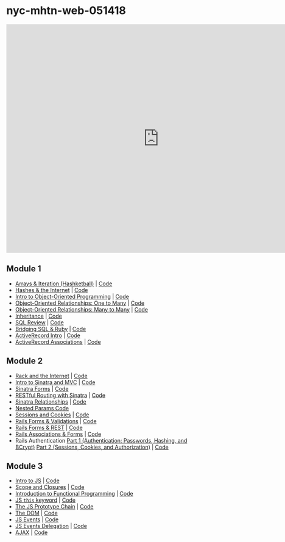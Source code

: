 # nyc-mhtn-web-051418

<iframe src="https://calendar.google.com/calendar/embed?mode=WEEK&amp;height=600&amp;wkst=1&amp;bgcolor=%23FFFFFF&amp;src=flatironschool.com_e3622kp34vqt5navbd4miceago%40group.calendar.google.com&amp;color=%23B1440E&amp;ctz=America%2FNew_York" style="border-width:0" width="800" height="600" frameborder="0" scrolling="no"></iframe>

## Module 1
* [Arrays & Iteration (Hashketball)](https://www.youtube.com/watch?v=WzYLcmShd3E) | [Code](https://github.com/learn-co-students/nyc-mhtn-web-051418/tree/master/01-hashketball-review)
* [Hashes & the Internet](https://youtu.be/iaH4HkYHfW0) | [Code](https://github.com/learn-co-students/nyc-mhtn-web-051418/tree/master/02-hashes-and-the-internet)
* [Intro to Object-Oriented Programming](https://youtu.be/yx98vBrt7ps) | [Code](https://github.com/learn-co-students/nyc-mhtn-web-051418/tree/master/03-intro-oo)
* [Object-Oriented Relationships: One to Many](https://youtu.be/DgCYkmGQsrM) | [Code](https://github.com/learn-co-students/nyc-mhtn-web-051418/tree/master/04-one-to-many)
* [Object-Oriented Relationships: Many to Many](https://www.youtube.com/watch?v=mgjTje676Tg) | [Code](https://github.com/learn-co-students/nyc-mhtn-web-051418/tree/master/05-many-to-many)
* [Inheritance](https://youtu.be/FimLBneYXYE) | [Code](https://github.com/learn-co-students/nyc-mhtn-web-051418/blob/master/06-oo-inheritance/animal.rb)
* [SQL Review](https://www.youtube.com/watch?v=GlPEg1CPcfI) | [Code](https://github.com/learn-co-students/nyc-mhtn-web-051418/tree/master/07-intro-sql)
* [Bridging SQL & Ruby](https://www.youtube.com/watch?v=BAFZw_mlp0Y) | [Code](https://github.com/learn-co-students/nyc-mhtn-web-051418/tree/master/08-bridging-ruby-and-sql)
* [ActiveRecord Intro](https://www.youtube.com/watch?v=RJksSVCPct8) | [Code](https://github.com/learn-co-students/nyc-mhtn-web-051418/tree/master/09-active-record-intro)
* [ActiveRecord Associations](https://www.youtube.com/watch?v=q2f5qizt-V8) | [Code](https://github.com/learn-co-students/nyc-mhtn-web-051418/tree/master/10-active-record-associations)

## Module 2
* [Rack and the Internet]() | [Code]()
* [Intro to Sinatra and MVC]() | [Code]()
* [Sinatra Forms](https://www.youtube.com/watch?v=ZPevAo6XWTg) | [Code]()
* [RESTful Routing with Sinatra]() | [Code]()
* [Sinatra Relationships](https://www.youtube.com/watch?v=MpdCRExFkxg&feature=youtu.be) | [Code]()
* [Nested Params Code]()
* [Sessions and Cookies](https://youtu.be/CHqLhGAN6b4) | [Code]()
* [Rails Forms & Validations](https://youtu.be/i2DCcvf969o) | [Code](https://github.com/learn-co-students/nyc-mhtn-web-051418/tree/master/14-platypus-tracker)
* [Rails Forms & REST](https://garbage-collectors-rest-test.herokuapp.com/) | [Code](https://github.com/learn-co-students/nyc-mhtn-web-051418/tree/master/15-rest-test)
* [Rails Associations & Forms](https://youtu.be/eqMrUWRpWrU) | [Code](https://github.com/learn-co-students/nyc-mhtn-web-051418/tree/master/16-spotify)
* Rails Authentication [Part 1 (Authentication: Passwords, Hashing, and BCrypt)](https://www.youtube.com/watch?v=uiYQHrAoP3U) [Part 2 (Sessions, Cookies, and Authorization)](https://www.youtube.com/watch?v=0YCdNBeMdrA&feature=youtu.be) | [Code](https://github.com/learn-co-students/nyc-mhtn-web-051418/tree/master/17-auth)

## Module 3
* [Intro to JS](https://www.youtube.com/watch?v=dhQo5MQ7608&feature=youtu.be) | [Code](https://github.com/learn-co-students/nyc-mhtn-web-051418/tree/master/21-introduction-to-js)
* [Scope and Closures](https://www.youtube.com/watch?v=RgbsuqG6i-4&feature=youtu.be) | [Code](https://github.com/learn-co-students/nyc-mhtn-web-051418/tree/master/22-scope-and-closures)
* [Introduction to Functional Programming](https://www.youtube.com/watch?v=8Uaxl--09as&feature=youtu.be) | [Code](https://github.com/learn-co-students/nyc-mhtn-web-051418/tree/master/23-functional-programming)
* [JS `this` keyword](https://www.youtube.com/watch?v=J6dXklI1x5I&feature=youtu.be) | [Code](https://github.com/learn-co-students/nyc-mhtn-web-051418/tree/master/24-this-keyword)
* [The JS Prototype Chain](https://www.youtube.com/watch?v=TTnHAR0Q9Tw&feature=youtu.be) | [Code](https://github.com/learn-co-students/nyc-mhtn-web-051418/tree/master/25-prototype-chain-and-oo-js)
* [The DOM](https://www.youtube.com/watch?v=eJUcLHcLAGw&feature=youtu.be) | [Code](https://github.com/learn-co-students/nyc-mhtn-web-051418/tree/master/26-the-dom)
* [JS Events](https://www.youtube.com/watch?v=aWIWSzqRVFc&feature=youtu.be) | [Code](https://github.com/learn-co-students/nyc-mhtn-web-051418/tree/master/27-js-events)
* [JS Events Delegation](https://www.youtube.com/watch?v=s2MOpO0rc9o&feature=youtu.be) | [Code](https://github.com/learn-co-students/nyc-mhtn-web-051418/tree/master/28-event-delegation)
* [AJAX](https://www.youtube.com/watch?v=N6gMtgFEiDU&feature=youtu.be) | [Code](https://github.com/learn-co-students/nyc-mhtn-web-051418/tree/master/29-ajax)